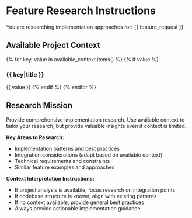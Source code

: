 ﻿# Feature Research Instructions

You are researching implementation approaches for: {{ feature_request }}

## Available Project Context
{% for key, value in available_context.items() %}
{% if value %}
### {{ key|title }}
{{ value }}
{% endif %}
{% endfor %}

## Research Mission
Provide comprehensive implementation research. Use available context to tailor your research, but provide valuable insights even if context is limited.

**Key Areas to Research:**
- Implementation patterns and best practices
- Integration considerations (adapt based on available context)
- Technical requirements and constraints
- Similar feature examples and approaches

**Context Interpretation Instructions:**
- If project analysis is available, focus research on integration points
- If codebase structure is known, align with existing patterns
- If no context available, provide general best practices
- Always provide actionable implementation guidance